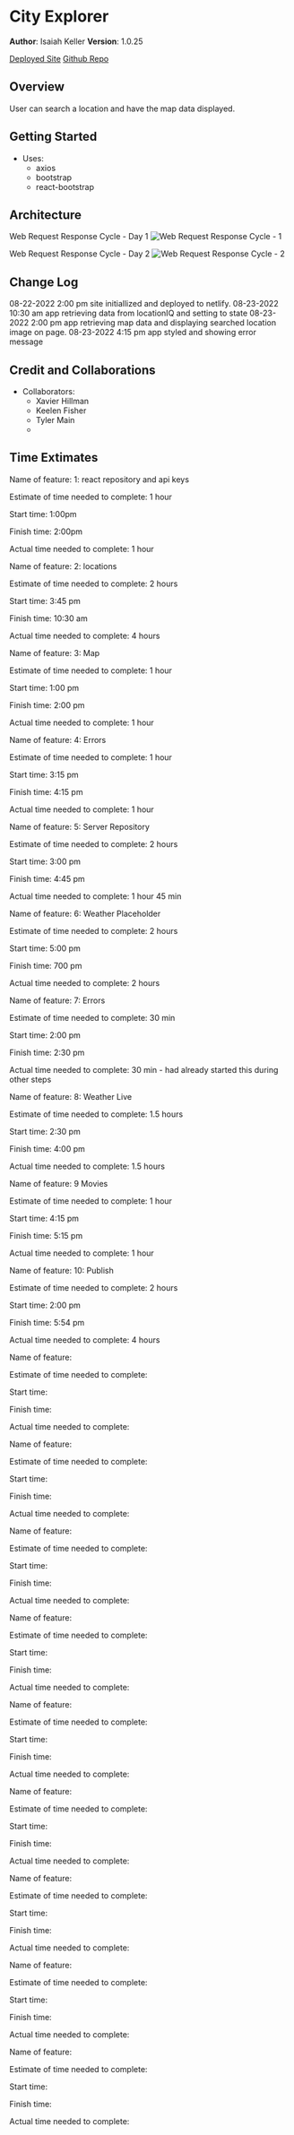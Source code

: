 # City Explorer

**Author**: Isaiah Keller
**Version**: 1.0.25

[Deployed Site](https://steady-granita-1e3b50.netlify.app)
[Github Repo](https://github.com/ijkeller/city-explorer)

## Overview
<!-- Provide a high level overview of what this application is and why you are building it, beyond the fact that it's an assignment for this class. (i.e. What's your problem domain?) -->
User can search a location and have the map data displayed.

## Getting Started
<!-- What are the steps that a user must take in order to build this app on their own machine and get it running? -->
- Uses:
    - axios
    - bootstrap
    - react-bootstrap

## Architecture
<!-- Provide a detailed description of the application design. What technologies (languages, libraries, etc) you're using, and any other relevant design information. -->

Web Request Response Cycle - Day 1
![Web Request Response Cycle - 1](src/assets/ce-wrrc-1.png)

Web Request Response Cycle - Day 2
![Web Request Response Cycle - 2](src/assets/ce-wrrc-2.png)

## Change Log
<!-- Use this area to document the iterative changes made to your application as each feature is successfully implemented. Use time stamps. Here's an example:

01-01-2001 4:59pm - Application now has a fully-functional express server, with a GET route for the location resource. -->

08-22-2022 2:00 pm site initiallized and deployed to netlify.
08-23-2022 10:30 am app retrieving data from locationIQ and setting to state
08-23-2022 2:00 pm app retrieving map data and displaying searched location image on page.
08-23-2022 4:15 pm app styled and showing error message


## Credit and Collaborations
<!-- Give credit (and a link) to other people or resources that helped you build this application. -->
- Collaborators:
     - Xavier Hillman
     - Keelen Fisher
     - Tyler Main
     - 


## Time Extimates

Name of feature: 1: react repository and api keys

Estimate of time needed to complete: 1 hour

Start time: 1:00pm

Finish time: 2:00pm

Actual time needed to complete: 1 hour


Name of feature: 2: locations

Estimate of time needed to complete: 2 hours

Start time: 3:45 pm

Finish time: 10:30 am

Actual time needed to complete: 4 hours


Name of feature: 3: Map

Estimate of time needed to complete: 1 hour

Start time: 1:00 pm

Finish time: 2:00 pm

Actual time needed to complete: 1 hour


Name of feature: 4: Errors

Estimate of time needed to complete: 1 hour

Start time: 3:15 pm

Finish time: 4:15 pm

Actual time needed to complete: 1 hour


Name of feature: 5: Server Repository

Estimate of time needed to complete: 2 hours

Start time: 3:00 pm

Finish time: 4:45 pm

Actual time needed to complete: 1 hour 45 min


Name of feature: 6: Weather Placeholder

Estimate of time needed to complete: 2 hours

Start time: 5:00 pm

Finish time: 700 pm

Actual time needed to complete: 2 hours


Name of feature: 7: Errors

Estimate of time needed to complete: 30 min

Start time: 2:00 pm

Finish time: 2:30 pm

Actual time needed to complete: 30 min - had already started this during other steps


Name of feature: 8: Weather Live

Estimate of time needed to complete: 1.5 hours

Start time: 2:30 pm

Finish time: 4:00 pm

Actual time needed to complete: 1.5 hours


Name of feature: 9 Movies

Estimate of time needed to complete: 1 hour

Start time: 4:15 pm

Finish time: 5:15 pm

Actual time needed to complete: 1 hour


Name of feature: 10: Publish

Estimate of time needed to complete: 2 hours

Start time: 2:00 pm

Finish time: 5:54 pm

Actual time needed to complete: 4 hours


Name of feature: 

Estimate of time needed to complete: 

Start time: 

Finish time: 

Actual time needed to complete: 


Name of feature: 

Estimate of time needed to complete: 

Start time: 

Finish time: 

Actual time needed to complete: 


Name of feature: 

Estimate of time needed to complete: 

Start time: 

Finish time: 

Actual time needed to complete: 


Name of feature: 

Estimate of time needed to complete: 

Start time: 

Finish time: 

Actual time needed to complete: 


Name of feature: 

Estimate of time needed to complete: 

Start time: 

Finish time: 

Actual time needed to complete: 


Name of feature: 

Estimate of time needed to complete: 

Start time: 

Finish time: 

Actual time needed to complete: 


Name of feature: 

Estimate of time needed to complete: 

Start time: 

Finish time: 

Actual time needed to complete: 


Name of feature: 

Estimate of time needed to complete: 

Start time: 

Finish time: 

Actual time needed to complete: 


Name of feature: 

Estimate of time needed to complete: 

Start time: 

Finish time: 

Actual time needed to complete: 






